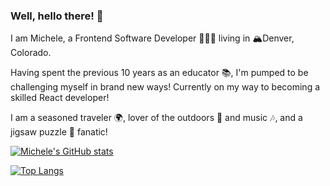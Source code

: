 ### Well, hello there! 👋

I am Michele, a Frontend Software Developer 👩🏻‍💻 living in 🏔Denver, Colorado.

Having spent the previous 10 years as an educator 📚, I'm pumped to be challenging myself in brand new ways!
Currently on my way to becoming a skilled React developer!

I am a seasoned traveler 🌍, lover of the outdoors 🌱 and music 🎶, and a jigsaw puzzle 🧩 fanatic!


[![Michele's GitHub stats](https://github-readme-stats.vercel.app/api?username=michelecomfort&count_private=true&show_icons=true&theme=algolia&hide=stars)](https://github.com/michelecomfort/github-readme-stats)

[![Top Langs](https://github-readme-stats.vercel.app/api/top-langs/?username=michelecomfort&layout=compact&langs_count=8&theme=algolia)](https://github.com/michelecomfort/github-readme-stats)


